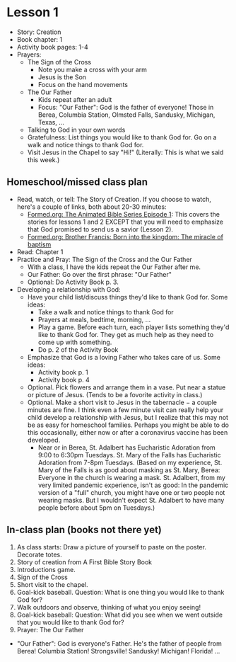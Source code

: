 # Lesson 1
- Story: Creation
- Book chapter: 1
- Activity book pages: 1-4
- Prayers:
  - The Sign of the Cross
     - Note you make a cross with your arm
     - Jesus is the Son
     - Focus on the hand movements
  - The Our Father
    - Kids repeat after an adult
    - Focus: "Our Father": God is the father of everyone!  Those in Berea, Columbia Station, Olmsted Falls, Sandusky, Michigan, Texas, ...
  - Talking to God in your own words
  - Gratefulness: List things you would like to thank God for.  Go on a walk and notice things to thank God for.
  - Visit Jesus in the Chapel to say "Hi!"  (Literally: This is what we said this week.)
  
## Homeschool/missed class plan
- Read, watch, or tell: The Story of Creation.  If you choose to watch, here's a couple of links, both about 20-30 minutes:
  - [Formed.org: The Animated Bible Series Episode 1](https://watch.formed.org/the-animated-bible-series-the-creation): This covers the stories for lessons 1 and 2 EXCEPT that you will need to emphasize that God promised to send us a savior (Lesson 2).
  - [Formed.org: Brother Francis: Born into the kingdom: The miracle of baptism](https://watch.formed.org/brother-francis-1/season:1/videos/born-into-the-kingdom-the-miracle-of-baptism)
- Read: Chapter 1
- Practice and Pray: The Sign of the Cross and the Our Father
  - With a class, I have the kids repeat the Our Father after me.
  - Our Father: Go over the first phrase: "Our Father"
  - Optional: Do Activity Book p. 3.
- Developing a relationship with God:
  - Have your child list/discuss things they'd like to thank God for.  Some ideas:
    - Take a walk and notice things to thank God for
    - Prayers at meals, bedtime, morning, ...
    - Play a game.  Before each turn, each player lists something they'd like to thank God for.  They get as much help as they need to come up with something.
    - Do p. 2 of the Activity Book 
  - Emphasize that God is a loving Father who takes care of us.  Some ideas:
    - Activity book p. 1
    - Activity book p. 4
  - Optional. Pick flowers and arrange them in a vase.  Put near a statue or picture of Jesus.  (Tends to be a fovorite activity in class.)
  - Optional. Make a short visit to Jesus in the tabernacle $-$ a couple minutes are fine.  I think even a few minute visit can really help your child develop a relationship with Jesus, but I realize that this may not be as easy for homeschool families.  Perhaps you might be able to do this occasionally, either now or after a coronavirus vaccine has been developed.  
    - Near or in Berea, St. Adalbert has Eucharistic Adoration from 9:00 to 6:30pm Tuesdays.  St. Mary of the Falls has Eucharistic Adoration from 7-8pm Tuesdays.  (Based on my experience, St. Mary of the Falls is as good about masking as St. Mary, Berea: Everyone in the church is wearing a mask.  St. Adalbert, from my very limited pandemic experience, isn't as good: In the pandemic version of a "full" church, you might have one or two people not wearing masks.  But I wouldn't expect St. Adalbert to have many people before about 5pm on Tuesdays.) 

## In-class plan  (books not there yet)
1. As class starts: Draw a picture of yourself to paste on the poster.  Decorate totes.
1. Story of creation from A First Bible Story Book
1. Introductions game.
1. Sign of the Cross
1. Short visit to the chapel.
1. Goal-kick baseball.  Question: What is one thing you would like to thank God for?
1. Walk outdoors and observe, thinking of what you enjoy seeing!
1. Goal-kick baseball: Question: What did you see when we went outside that you would like to thank God for?
1. Prayer: The Our Father
  - "Our Father": God is everyone's Father.  He's the father of people from Berea!  Columbia Station! Strongsville! Sandusky!  Michigan! Florida! ...
